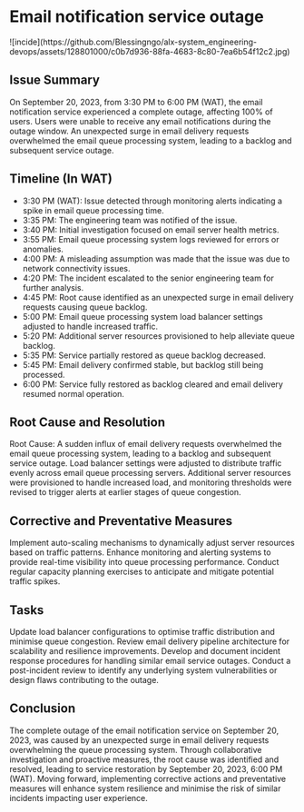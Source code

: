 <h1>Email notification service outage</h1>
![incide](https://github.com/Blessingngo/alx-system_engineering-devops/assets/128801000/c0b7d936-88fa-4683-8c80-7ea6b54f12c2.jpg)
<h2>Issue Summary </h2>

On September 20, 2023, from 3:30 PM to 6:00 PM (WAT), the email notification service experienced a complete outage, affecting 100% of users. Users were unable to receive any email notifications during the outage window.
An unexpected surge in email delivery requests overwhelmed the email queue processing system, leading to a backlog and subsequent service outage.

<h2>Timeline (In WAT)</h2>

- 3:30 PM (WAT): Issue detected through monitoring alerts indicating a spike in email queue processing time.
- 3:35 PM: The engineering team was notified of the issue.
- 3:40 PM: Initial investigation focused on email server health metrics.
- 3:55 PM: Email queue processing system logs reviewed for errors or anomalies.
- 4:00 PM: A misleading assumption was made that the issue was due to network connectivity issues.
- 4:20 PM: The incident escalated to the senior engineering team for further analysis.
- 4:45 PM: Root cause identified as an unexpected surge in email delivery requests causing queue backlog.
- 5:00 PM: Email queue processing system load balancer settings adjusted to handle increased traffic.
- 5:20 PM: Additional server resources provisioned to help alleviate queue backlog.
- 5:35 PM: Service partially restored as queue backlog decreased.
- 5:45 PM: Email delivery confirmed stable, but backlog still being processed.
- 6:00 PM: Service fully restored as backlog cleared and email delivery resumed normal operation.

<h2>Root Cause and Resolution</h2>
Root Cause: A sudden influx of email delivery requests overwhelmed the email queue processing system, leading to a backlog and subsequent service outage.
Load balancer settings were adjusted to distribute traffic evenly across email queue processing servers. Additional server resources were provisioned to handle increased load, and monitoring thresholds were revised to trigger alerts at earlier stages of queue congestion.

<h2>Corrective and Preventative Measures</h2>
  Implement auto-scaling mechanisms to dynamically adjust server resources based on traffic patterns.
  Enhance monitoring and alerting systems to provide real-time visibility into queue processing performance.
  Conduct regular capacity planning exercises to anticipate and mitigate potential traffic spikes.
  
<h2>Tasks</h2>
  Update load balancer configurations to optimise traffic distribution and minimise queue congestion.
  Review email delivery pipeline architecture for scalability and resilience improvements.
  Develop and document incident response procedures for handling similar email service outages.
  Conduct a post-incident review to identify any underlying system vulnerabilities or design flaws contributing to the outage.

<h2>Conclusion</h2>
The complete outage of the email notification service on September 20, 2023, was caused by an unexpected surge in email delivery requests overwhelming the queue processing system. Through collaborative investigation and proactive measures, the root cause was identified and resolved, leading to service restoration by September 20, 2023, 6:00 PM (WAT). Moving forward, implementing corrective actions and preventative measures will enhance system resilience and minimise the risk of similar incidents impacting user experience.
